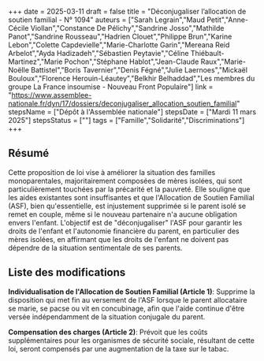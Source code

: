 +++
date = 2025-03-11
draft = false
title = "Déconjugaliser l’allocation de soutien familial - N° 1094"
auteurs = ["Sarah Legrain","Maud Petit","Anne-Cécile Viollan","Constance De Pélichy","Sandrine Josso","Mathilde Panot","Sandrine Rousseau","Hadrien Clouet","Philippe Brun","Karine Lebon","Colette Capdevielle","Marie-Charlotte Garin","Mereana Reid Arbelot","Ayda Hadizadeh","Sébastien Peytavie","Céline Thiébault-Martinez","Marie Pochon","Stéphane Hablot","Jean-Claude Raux","Marie-Noëlle Battistel","Boris Tavernier","Denis Fégné","Julie Laernoes","Mickaël Bouloux","Florence Herouin-Léautey","Belkhir Belhaddad","Les membres du groupe La France insoumise - Nouveau Front Populaire"]
link = "https://www.assemblee-nationale.fr/dyn/17/dossiers/deconjugaliser_allocation_soutien_familial"
stepsName = ["Dépôt à l'Assemblée nationale"]
stepsDate = ["Mardi 11 mars 2025"]
stepsStatus = [""]
tags = ["Famille","Solidarité","Discriminations"]
+++

## Résumé

Cette proposition de loi vise à améliorer la situation des familles monoparentales, majoritairement composées de mères isolées, qui sont particulièrement touchées par la précarité et la pauvreté. Elle souligne que les aides existantes sont insuffisantes et que l'Allocation de Soutien Familial (ASF), bien qu'essentielle, est injustement supprimée si le parent isolé se remet en couple, même si le nouveau partenaire n'a aucune obligation envers l'enfant. L'objectif est de "déconjugaliser" l'ASF pour garantir les droits de l'enfant et l'autonomie financière du parent, en particulier des mères isolées, en affirmant que les droits de l'enfant ne doivent pas dépendre de la situation sentimentale de ses parents.

## Liste des modifications

**Individualisation de l'Allocation de Soutien Familial (Article 1)**: Supprime la disposition qui met fin au versement de l'ASF lorsque le parent allocataire se marie, se pacse ou vit en concubinage, afin que l'aide continue d'être versée indépendamment de la situation conjugale du parent.

**Compensation des charges (Article 2)**: Prévoit que les coûts supplémentaires pour les organismes de sécurité sociale, résultant de cette loi, seront compensés par une augmentation de la taxe sur le tabac.
